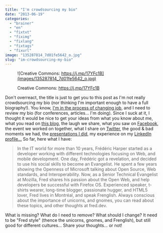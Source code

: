```yaml
---
title: "I'm crowdsourcing my bio"
date: "2013-06-19"
categories: 
  - "brainer"
  - "en"
  - "fixtxt"
  - "fiximg"
  - "fixlang"
  - "fixtags"
  - "fixurl"
image: "135287814_7d01fe5642_o.jpg"
slug: "im-crowdsourcing-my-bio"
---
```


<figure>

![Creative Commons: https://j.mp/17YFc1B](images/135287814_7d01fe5642_o.jpg)

<figcaption>

Creative Commons: https://j.mp/17YFc1B

</figcaption>

</figure>

Don't overreact, the title is just to get you to this post as I'm not really crowdsourcing my bio (nor thinking I'm important enough to have a full biography!). You know, [I'm in the process of changing job](http://fred.dev/im-joining-mozilla/ "I’m joining Mozilla"), and I need to review my bio (for conferences, articles... I'm doing). Since I suck at it, I thought it would be nice to get your ideas from what you know about me, what you read on [this blog](http://fred.dev), the laugh we share, what you saw on [Facebook](https://www.facebook.com/fharper), the event we worked on together, what I share on [Twitter](https://twitter.com/fharper), the good & bad moments we had, the [presentations I did](https://www.slideshare.net/fredericharper), my experience on my [LinkedIn profile...](https://linkedin.com/in/fredericharper) So far, here what I have:

> In the IT world for more than 10 years, Frédéric Harper started as a developer working with different technologies focusing on Web, and mobile development. One day, Frédéric got a revelation, and decided to use his social skills to become an Evangelist. He spent a few years showing the Openness of Microsoft talking about Open Source, Web standards, and Interoperability. Now, as a Senior Technical Evangelist at Mozilla, Fred shares his passion about the Open Web, and help developers be successful with Firefox OS. Experienced speaker, t-shirts wearer, long-time blogger, passionate hugger, and HTML5 lover, Fred lives in Montréal, and speak Frenglish. Always conscious about the importance of unicorns, and gnomes, you can read about these topics, and other thoughts at fred.dev.

What is missing? What do I need to remove? What should I change? It need to be "Fred style" (thence the unicorns, gnomes, and Frenglish), but still good for different cultures... Share your thoughts... or not!
